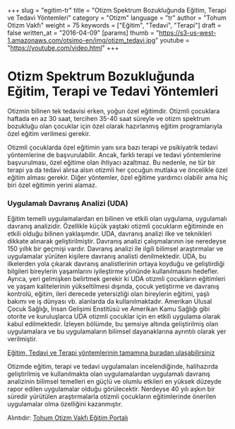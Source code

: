 +++
slug = "egitim-tr"
title = "Otizm Spektrum Bozukluğunda Eğitim, Terapi ve Tedavi Yöntemleri"
category = "Otizm"
language = "tr"
author = "Tohum Otizm Vakfı"
weight = 75
keywords = ["Eğitim", "Tedavi", "Terapi"]
draft = false
written_at = "2016-04-09"
[params]
thumb = "https://s3-us-west-1.amazonaws.com/otsimo-en/img/otizm_tedavi.jpg"
youtube = "https://youtube.com/video.html"
+++
# Otizm Spektrum Bozukluğunda Eğitim, Terapi ve Tedavi Yöntemleri

Otizmin bilinen tek tedavisi erken, yoğun özel eğitimdir. Otizmli çocuklara haftada en az 30 saat, tercihen 35-40 saat süreyle ve otizm spektrum bozukluğu olan çocuklar için özel olarak hazırlanmış eğitim programlarıyla özel eğitim verilmesi gerekir.

Otizmli çocuklarda özel eğitimin yanı sıra bazı terapi ve psikiyatrik tedavi yöntemlerine de başvurulabilir. Ancak, farklı terapi ve tedavi yöntemlerine başvurulması, özel eğitime olan ihtiyacı azaltmaz. Bu nedenle, ne tür bir terapi ya da tedavi alırsa alsın otizmli her çocuğun mutlaka ve öncelikle özel eğitim alması gerekir. Diğer yöntemler, özel eğitime yardımcı olabilir ama hiç biri özel eğitimin yerini alamaz.

### Uygulamalı Davranış Analizi (UDA)

Eğitim temelli uygulamalardan en bilinen ve etkili olan uygulama, uygulamalı davranış analizidir. Özellikle küçük yaştaki otizmli çocukların eğitiminde en etkili olduğu bilinen yaklaşımdır. UDA, davranış analizi ilke ve teknikleri dikkate alınarak geliştirilmiştir. Davranış analizi çalışmalarının ise neredeyse 150 yıllık bir geçmişi vardır. Davranış analizi ile ilgili bilimsel araştırmalar ve uygulamalar yürüten kişilere davranış analisti denilmektedir. UDA, bu ilkelerden yola çıkarak davranış analistlerinin ortaya koyduğu ve geliştirdiği bilgileri bireylerin yaşamlarını iyileştirme yönünde kullanılmasını hedefler. Ayrıca, yeri gelmişken belirtmek gerekir ki UDA otizmli çocukların eğitimleri ve yaşam kalitelerinin yükseltilmesi dışında, çocuk yetiştirme ve davranış kontrolü, eğitim, ileri derecede yetersizliği olan bireylerin eğitimi, yaşlı bakımı ve iş dünyası vb. alanlarda da kullanılmaktadır. Amerikan Ulusal Çocuk Sağlığı, İnsan Gelişimi Enstitüsü ve Amerikan Kamu Sağlığı gibi otorite ve kuruluşlarca UDA otizmli çocuklar için en etkili uygulama olarak kabul edilmektedir. İzleyen bölümde, bu şemsiye altında geliştirilmiş olan uygulamalara ve bu uygulamaların bilimsel dayanaklarına ayrıntılı olarak yer verilmiştir.

[Eğitim, Tedavi ve Terapi yöntemlerinin tamamına buradan ulaşabilirsiniz](http://www.tohumotizmportali.org/icerik/otizmi-anlamak/otizmde-egitim-ve-terapi-yontemleri/otizme-yonelik-egitim-terapi-ve-tedavi-yontemleri)

Otizmde eğitim, terapi ve tedavi uygulamaları incelendiğinde, halihazırda geliştirilmiş ve kullanılmakta olan uygulamalardan uygulamalı davranış analizinin bilimsel temelleri en güçlü ve olumlu etkileri en yüksek düzeyde rapor edilen uygulamalar olduğu görülecektir. Nerdeyse 40 yılı aşkın bir süredir yürütülen araştırmalarla otizmli çocukların eğitimlerinde önerilen uygulamalar olma özelliğini kazanmıştır.

Alıntıdır: [Tohum Otizm Vakfı Eğitim Portalı](http://www.tohumotizmportali.org/icerik/otizmi-anlamak/otizmde-egitim-ve-terapi-yontemleri)

